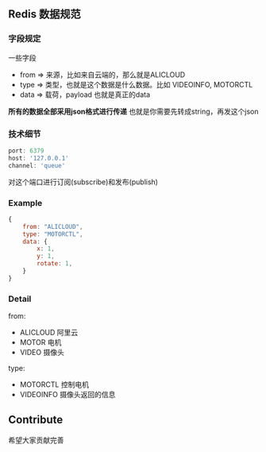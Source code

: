 ## Redis 数据规范

### 字段规定
一些字段
- from => 来源，比如来自云端的，那么就是ALICLOUD
- type => 类型，也就是这个数据是什么数据。比如 VIDEOINFO, MOTORCTL
- data => 载荷，payload 也就是真正的data

**所有的数据全部采用json格式进行传递**
也就是你需要先转成string，再发这个json

### 技术细节
```js
port: 6379
host: '127.0.0.1'
channel: 'queue'
```
对这个端口进行订阅(subscribe)和发布(publish)

### Example
```js
{
    from: "ALICLOUD",
    type: "MOTORCTL",
    data: {
        x: 1,
        y: 1,
        rotate: 1,
    }
}
```

### Detail
from: 
- ALICLOUD 阿里云
- MOTOR 电机
- VIDEO 摄像头

type:
- MOTORCTL 控制电机
- VIDEOINFO 摄像头返回的信息

## Contribute
希望大家贡献完善